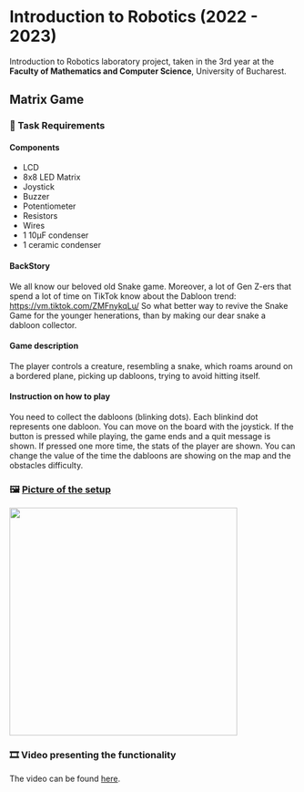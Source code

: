 
# Introduction to Robotics (2022 - 2023)


Introduction to Robotics laboratory project, taken in the 3rd year at the **Faculty of Mathematics and Computer Science**, University of Bucharest. 

<h2> Matrix Game </h2>

### 📜 Task Requirements

#### Components
- LCD
- 8x8 LED Matrix
- Joystick
- Buzzer
- Potentiometer
- Resistors
- Wires
- 1 10μF condenser
- 1 ceramic condenser



#### BackStory
We all know our beloved old Snake game. Moreover, a lot of Gen Z-ers that spend a lot of time on TikTok know about the Dabloon trend: https://vm.tiktok.com/ZMFnykqLu/
So what better way to revive the Snake Game for the younger henerations, than by making our dear snake a dabloon collector.

#### Game description
The player controls a creature, resembling a snake, which roams around on a bordered plane, picking up dabloons, trying to avoid hitting itself. 

#### Instruction on how to play
You need to collect the dabloons (blinking dots). Each blinkind dot represents one dabloon. You can move on the board with the joystick. 
If the button is pressed while playing, the game ends and a quit message is shown. If pressed one more time, the stats of the player are shown.
You can change the value of the time the dabloons are showing on the map and the obstacles difficulty.

### 🖼️ [Picture of the setup](https://user-images.githubusercontent.com/79279298/208868310-02be3ca2-9f8e-4caa-9a22-17fd6309ba59.jpg)
 <img src="https://user-images.githubusercontent.com/79279298/208868310-02be3ca2-9f8e-4caa-9a22-17fd6309ba59.jpg" width="400" height="400" />


### 🎞️ Video presenting the functionality
The video can be found [here]().
